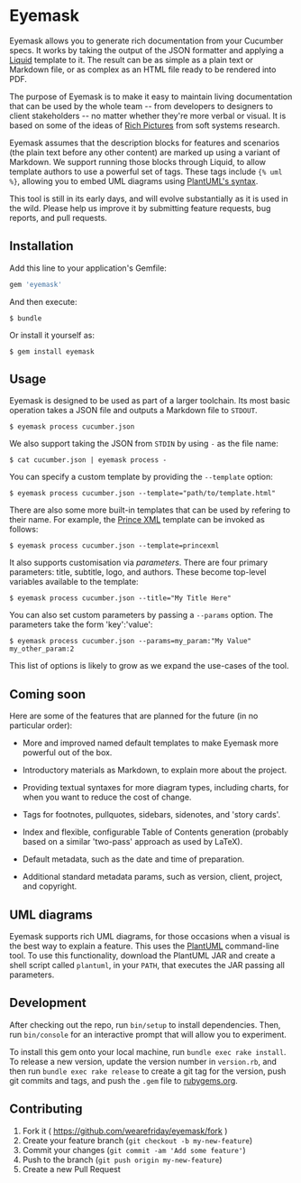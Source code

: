 # Eyemask

Eyemask allows you to generate rich documentation from your Cucumber specs. It works by taking the output of the JSON formatter and applying a [Liquid](http://liquidmarkup.org/) template to it. The result can be as simple as a plain text or Markdown file, or as complex as an HTML file ready to be rendered into PDF.

The purpose of Eyemask is to make it easy to maintain living documentation that can be used by the whole team -- from developers to designers to client stakeholders -- no matter whether they're more verbal or visual. It is based on some of the ideas of [Rich Pictures](http://en.wikipedia.org/wiki/Rich_picture) from soft systems research.

Eyemask assumes that the description blocks for features and scenarios (the plain text before any other content) are marked up using a variant of Markdown. We support running those blocks through Liquid, to allow template authors to use a powerful set of tags. These tags include `{% uml %}`, allowing you to embed UML diagrams using [PlantUML's syntax](http://plantuml.sourceforge.net/index.html).

This tool is still in its early days, and will evolve substantially as it is used in the wild. Please help us improve it by submitting feature requests, bug reports, and pull requests.

## Installation

Add this line to your application's Gemfile:

```ruby
gem 'eyemask'
```

And then execute:

    $ bundle

Or install it yourself as:

    $ gem install eyemask

## Usage

Eyemask is designed to be used as part of a larger toolchain. Its most basic operation takes a JSON file and outputs a Markdown file to `STDOUT`.

    $ eyemask process cucumber.json

We also support taking the JSON from `STDIN` by using `-` as the file name:

    $ cat cucumber.json | eyemask process -

You can specify a custom template by providing the `--template` option:

    $ eyemask process cucumber.json --template="path/to/template.html"

There are also some more built-in templates that can be used by refering to their name. For example, the [Prince XML](http://www.princexml.com/) template can be invoked as follows:

    $ eyemask process cucumber.json --template=princexml

It also supports customisation via *parameters*. There are four primary parameters: title, subtitle, logo, and authors. These become top-level variables available to the template:

    $ eyemask process cucumber.json --title="My Title Here"

You can also set custom parameters by passing a `--params` option. The parameters take the form 'key':'value':

    $ eyemask process cucumber.json --params=my_param:"My Value" my_other_param:2

This list of options is likely to grow as we expand the use-cases of the tool.

## Coming soon

Here are some of the features that are planned for the future (in no particular order):

- More and improved named default templates to make Eyemask more powerful out of the box.

- Introductory materials as Markdown, to explain more about the project.

- Providing textual syntaxes for more diagram types, including charts, for when you want to reduce the cost of change.

- Tags for footnotes, pullquotes, sidebars, sidenotes, and 'story cards'. 

- Index and flexible, configurable Table of Contents generation (probably based on a similar 'two-pass' approach as used by LaTeX).

- Default metadata, such as the date and time of preparation.

- Additional standard metadata params, such as version, client, project, and copyright.

## UML diagrams

Eyemask supports rich UML diagrams, for those occasions when a visual is the best way to explain a feature. This uses the [PlantUML](http://plantuml.sourceforge.net/index.html) command-line tool. To use this functionality, download the PlantUML JAR and create a shell script called `plantuml`, in your `PATH`, that executes the JAR passing all parameters.

## Development

After checking out the repo, run `bin/setup` to install dependencies. Then, run `bin/console` for an interactive prompt that will allow you to experiment.

To install this gem onto your local machine, run `bundle exec rake install`. To release a new version, update the version number in `version.rb`, and then run `bundle exec rake release` to create a git tag for the version, push git commits and tags, and push the `.gem` file to [rubygems.org](https://rubygems.org).

## Contributing

1. Fork it ( https://github.com/wearefriday/eyemask/fork )
2. Create your feature branch (`git checkout -b my-new-feature`)
3. Commit your changes (`git commit -am 'Add some feature'`)
4. Push to the branch (`git push origin my-new-feature`)
5. Create a new Pull Request

